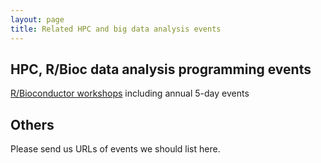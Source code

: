 ```yaml
---
layout: page
title: Related HPC and big data analysis events
---
```


## HPC, R/Bioc data analysis programming events

[R/Bioconductor workshops](http://girke.bioinformatics.ucr.edu/tutorials/) including annual 5-day events

## Others

Please send us URLs of events we should list here.



